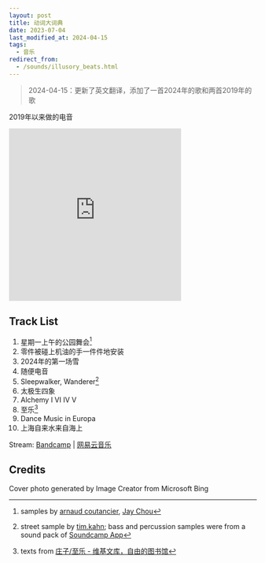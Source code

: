 ```yaml
---
layout: post
title: 动词大词典
date: 2023-07-04
last_modified_at: 2024-04-15
tags:
  - 音乐
redirect_from:
  - /sounds/illusory_beats.html
---
```


> 2024-04-15：更新了英文翻译，添加了一首2024年的歌和两首2019年的歌

2019年以来做的电音

<iframe style="border: 0; width: 350px; height: 350px;" src="https://bandcamp.com/EmbeddedPlayer/album=4028171195/size=large/bgcol=ffffff/linkcol=4ec5ec/minimal=true/transparent=true/" seamless><a href="https://feeshy.bandcamp.com/album/illusory-beats">Illusory Beats by feeshy</a></iframe>

## Track List

1. 星期一上午的公园舞会[^1]
2. 零件被碰上机油的手一件件地安装
3. 2024年的第一场雪
4. 随便电音
5. Sleepwalker, Wanderer[^5]
6. 太极生四象
7. Alchemy I VI IV V
8. 至乐[^8]
9. Dance Music in Europa
10. 上海自来水来自海上

Stream: [Bandcamp](https://feeshy.bandcamp.com/album/illusory-beats) | [网易云音乐](https://music.163.com/album?id=168833115)

## Credits

Cover photo generated by Image Creator from Microsoft Bing

[^1]: samples by [arnaud coutancier](https://freesound.org/s/466328), [Jay Chou](https://youtu.be/PaJdceSx4JA)

[^5]: street sample by [tim.kahn](https://freesound.org/s/249531); bass and percussion samples were from a sound pack of [Soundcamp App](https://play.google.com/store/apps/details?id=com.sec.musicstudio)

[^8]: texts from [庄子/至乐 - 维基文库，自由的图书馆](https://zh.wikisource.org/zh-hans/%E8%8E%8A%E5%AD%90/%E8%87%B3%E6%A8%82)